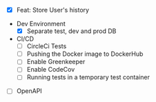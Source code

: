 - [x] Feat: Store User's history
- Dev Environment
  - [x] Separate test, dev and prod DB
- CI/CD
  - [ ] CircleCi Tests
  - [ ] Pushing the Docker image to DockerHub
  - [ ] Enable Greenkeeper
  - [ ] Enable CodeCov
  - [ ] Running tests in a temporary test container
- [ ] OpenAPI